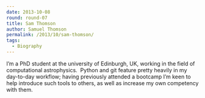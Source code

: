 ```yaml
---
date: 2013-10-08
round: round-07
title: Sam Thomson
author: Samuel Thomson
permalink: /2013/10/sam-thomson/
tags:
  - Biography
---
```

I&#8217;m a PhD student at the university of Edinburgh, UK, working in the field of computational astrophysics.  Python and git feature pretty heavily in my day-to-day workflow; having previously attended a bootcamp I&#8217;m keen to help introduce such tools to others, as well as increase my own competency with them.
